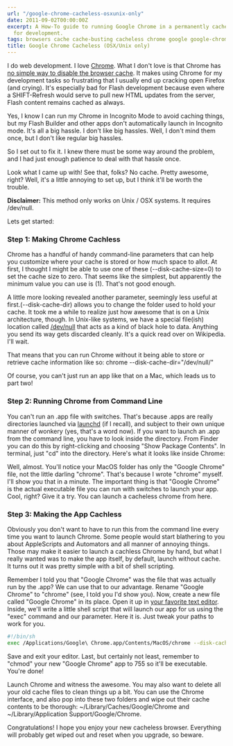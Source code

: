 ```yaml
---
url: "/google-chrome-cacheless-osxunix-only"
date: 2011-09-02T00:00:00Z
excerpt: A How-To guide to running Google Chrome in a permanently cacheless state
  for development.
tags: browsers cache cache-busting cacheless chrome google google-chrome osx
title: Google Chrome Cacheless (OSX/Unix only)
---
```


I do web development. I love [Chrome][]. What I don't love is that
Chrome has [no simple way to disable the browser cache][]. It makes
using Chrome for my development tasks so frustrating that I usually end
up cracking open Firefox (and crying). It's especially bad for Flash
development because even where a SHIFT-Refresh would serve to pull new
HTML updates from the server, Flash content remains cached as always.

Yes, I know I can run my Chrome in Incognito Mode to avoid caching
things, but my Flash Builder and other apps don't automatically launch
in Incognito mode. It's all a big hassle. I don't like big hassles.
Well, I don't mind them once, but I don't like regular big hassles.

So I set out to fix it. I knew there must be some way around the
problem, and I had just enough patience to deal with that hassle once.

<amp-img width="750" height="188" layout="responsive" src="//labs.tomasino.org/assets/images/chrome-cacheless.jpg" alt="Chrome Cacheless"></amp-img>

Look what I came up with! See that, folks? No cache. Pretty awesome,
right? Well, it's a little annoying to set up, but I think it'll be
worth the trouble.

**Disclaimer:** This method only works on Unix / OSX systems. It
requires /dev/null.

Lets get started:

### **Step 1: Making Chrome Cachless**

Chrome has a handful of handy command-line parameters that can help you
customize where your cache is stored or how much space to allot. At
first, I thought I might be able to use one of these
(--disk-cache-size=0) to set the cache size to zero. That seems like the
simplest, but apparently the minimum value you can use is (1). That's
not good enough.

A little more looking revealed another parameter, seemingly less useful
at first.(--disk-cache-dir) allows you to change the folder used to hold
your cache. It took me a while to realize just how awesome that is on a
Unix architecture, though. In Unix-like systems, we have a special
file(ish) location called [/dev/null][] that acts as a kind of black
hole to data. Anything you send its way gets discarded cleanly. It's a
quick read over on Wikipedia. I'll wait.

That means that you can run Chrome without it being able to store or
retrieve cache information like so: chrome --disk-cache-dir="/dev/null/"

Of course, you can't just run an app like that on a Mac, which leads us
to part two!

### Step 2: Running Chrome from Command Line

You can't run an .app file with switches. That's because .apps are
really directories launched via [launchd][] (if I recall), and subject
to their own unique manner of wonkery (yes, that's a word now). If you
want to launch an .app from the command line, you have to look inside
the directory. From Finder you can do this by right-clicking and
choosing "Show Package Contents". In terminal, just "cd" into the
directory. Here's what it looks like inside Chrome:

<amp-img width="750" height="198" layout="responsive" src="//labs.tomasino.org/assets/images/chrome-package.jpg" alt="Chrome Package"></amp-img>

Well, almost. You'll notice your MacOS folder has only the "Google
Chrome" file, not the little darling "chrome". That's because I wrote
"chrome" myself. I'll show you that in a minute. The important thing is
that "Google Chrome" is the actual executable file you can run with
switches to launch your app. Cool, right? Give it a try. You can launch
a cacheless chrome from here.

### Step 3: Making the App Cachless

Obviously you don't want to have to run this from the command line every
time you want to launch Chrome. Some people would start blathering to
you about AppleScripts and Automators and all manner of annoying things.
Those may make it easier to launch a cachless Chrome by hand, but what I
really wanted was to make the app itself, by default, launch without
cache. It turns out it was pretty simple with a bit of shell scripting.

Remember I told you that "Google Chrome" was the file that was actually
run by the .app? We can use that to our advantage. Rename "Google
Chrome" to "chrome" (see, I told you I'd show you). Now, create a new
file called "Google Chrome" in its place. Open it up in [your favorite
text editor][]. Inside, we'll write a little shell script that will
launch our app for us using the "exec" command and our parameter. Here
it is. Just tweak your paths to work for you.

``` bash
#!/bin/sh
exec /Applications/Google\ Chrome.app/Contents/MacOS/chrome --disk-cache-dir="/dev/null/" $@
```

Save and exit your editor. Last, but certainly not least, remember to
"chmod" your new "Google Chrome" app to 755 so it'll be executable.
You're done!

Launch Chrome and witness the awesome. You may also want to delete all
your old cache files to clean things up a bit. You can use the Chrome
interface, and also pop into these two folders and wipe out their cache
contents to be thorough: ~/Library/Caches/Google/Chrome and
~/Library/Application Support/Google/Chrome.

Congratulations! I hope you enjoy your new cacheless browser. Everything
will probably get wiped out and reset when you upgrade, so beware.

  [Chrome]: //www.google.com/chrome "Chrome"
  [no simple way to disable the browser cache]: //www.google.com/support/forum/p/Chrome/thread?tid=34782d461575bcdf&hl=en
    "Disable Browser Cache in Chrome"
  [/dev/null]: //en.wikipedia.org/wiki//dev/null
    "Dev Null at Wikipedia"
  [launchd]: //en.wikipedia.org/wiki/Launchd "LaunchD"
  [your favorite text editor]: //www.vim.org/ "vim"
